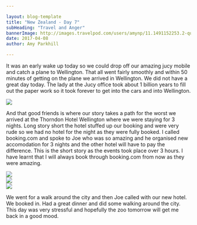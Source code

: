 ```yaml
---

layout: blog-template
title: "New Zealand - Day 7"
subHeading: "Travel and Anger"
bannerImage: http://images.travelpod.com/users/amynp/11.1491152253.2-queenstown.jpg
date: 2017-04-08
author: Amy Parkhill

---
```

It was an early wake up today so we could drop off our amazing jucy mobile and catch a plane to Wellington. That all went fairly smoothly and within 50 minutes of getting on the plane we arrived in Wellington. We did not have a great day today. The lady at the Jucy office took about 1 billion years to fill out the paper work so it took forever to get into the cars and into Wellington.

<div class="center-image"><img src="http://images.travelpod.com/users/amynp/11.1491718337.airport.jpg" /></div>

And that good friends is where our story takes a path for the worst we arrived at the Thorndon Hotel Wellington where we were staying for 3 nights. Long story short the hotel stuffed up our booking and were very rude so we had no hotel for the night as they were fully booked. I called booking.com and spoke to Joe who was so amazing and he organised new accomodation for 3 nights and the other hotel will have to pay the difference. This is the short story as the events took place over 3 hours. I have learnt that I will always book through booking.com from now as they were amazing.

<div class="center-image"><img src="http://images.travelpod.com/users/amynp/11.1491718337.roads.jpg" /></div>
<div class="center-image"><img src="http://images.travelpod.com/users/amynp/11.1491718337.wellington.jpg" /></div>
<div class="center-image"><img src="http://images.travelpod.com/users/amynp/11.1491718337.1-wellington.jpg" /></div>

We went for a walk around the city and then Joe called with our new hotel. We booked in. Had a great dinner and did some walking around the city. This day was very stressful and hopefully the zoo tomorrow will get me back in a good mood. 

